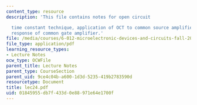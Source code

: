 ```yaml
---
content_type: resource
description: 'This file contains notes for open circuit

  time constant technique, application of OCT to common source amplifier, frequency
  response of common gate amplifier.'
file: /media/courses/6-012-microelectronic-devices-and-circuits-fall-2005/01845955db7f433d0e88971e64e1700f_lec24.pdf
file_type: application/pdf
learning_resource_types:
- Lecture Notes
ocw_type: OCWFile
parent_title: Lecture Notes
parent_type: CourseSection
parent_uid: 9ce4c04b-a600-1d3d-5235-419b2783590d
resourcetype: Document
title: lec24.pdf
uid: 01845955-db7f-433d-0e88-971e64e1700f
---
```

